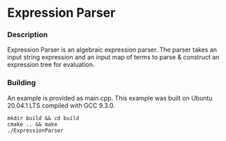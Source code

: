 # Expression Parser



### Description
Expression Parser is an algebraic expression parser. The parser takes an input string expression and an input map of terms to parse & construct an expression tree for evaluation.



### Building
An example is provided as main.cpp. This example was built on Ubuntu 20.04.1 LTS compiled with GCC 9.3.0.
```
mkdir build && cd build
cmake .. && make
./ExpressionParser
```
